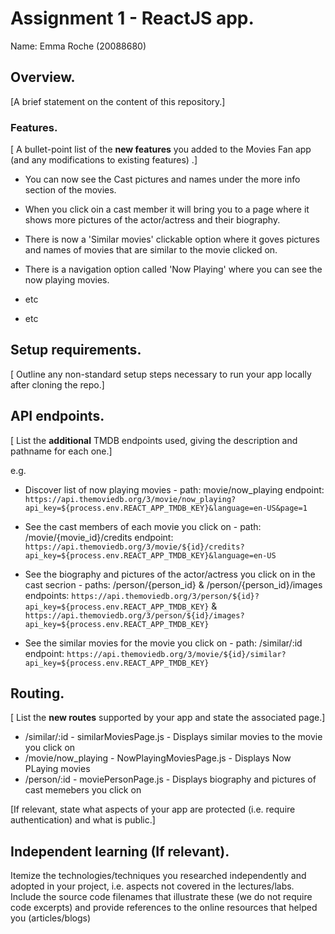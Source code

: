 # Assignment 1 - ReactJS app.

Name: Emma Roche (20088680)

## Overview.

[A brief statement on the content of this repository.]

### Features.
[ A bullet-point list of the __new features__ you added to the Movies Fan app (and any modifications to existing features) .]

+ You can now see the Cast pictures and names under the more info section of the movies.

+ When you click oin a cast member it will bring you to a page where it shows more pictures of the actor/actress and their biography.

+ There is now a 'Similar movies' clickable option where it goves pictures and names of movies that are similar to the movie clicked on.

+ There is a navigation option called 'Now Playing' where you can see the now playing movies.

+ etc
+ etc

## Setup requirements.

[ Outline any non-standard setup steps necessary to run your app locally after cloning the repo.]

## API endpoints.

[ List the __additional__ TMDB endpoints used, giving the description and pathname for each one.] 

e.g.
+ Discover list of now playing movies - path: movie/now_playing endpoint: `https://api.themoviedb.org/3/movie/now_playing?api_key=${process.env.REACT_APP_TMDB_KEY}&language=en-US&page=1`

+ See the cast members of each movie you click on - path: /movie/{movie_id}/credits endpoint: `https://api.themoviedb.org/3/movie/${id}/credits?api_key=${process.env.REACT_APP_TMDB_KEY}&language=en-US`

+ See the biography and pictures of the actor/actress you click on in the cast secrion  - paths: /person/{person_id} & 
/person/{person_id}/images endpoints: `https://api.themoviedb.org/3/person/${id}?api_key=${process.env.REACT_APP_TMDB_KEY}` & `https://api.themoviedb.org/3/person/${id}/images?api_key=${process.env.REACT_APP_TMDB_KEY}` 

+ See the similar movies for the movie you click on - path: /similar/:id endpoint: `https://api.themoviedb.org/3/movie/${id}/similar?api_key=${process.env.REACT_APP_TMDB_KEY}`

## Routing.

[ List the __new routes__ supported by your app and state the associated page.]

+ /similar/:id - similarMoviesPage.js - Displays similar movies to the movie you click on
+ /movie/now_playing - NowPlayingMoviesPage.js - Displays Now PLaying movies
+ /person/:id - moviePersonPage.js - Displays biography and pictures of cast memebers you click on

[If relevant, state what aspects of your app are protected (i.e. require authentication) and what is public.]

## Independent learning (If relevant).

Itemize the technologies/techniques you researched independently and adopted in your project, 
i.e. aspects not covered in the lectures/labs. Include the source code filenames that illustrate these 
(we do not require code excerpts) and provide references to the online resources that helped you (articles/blogs)